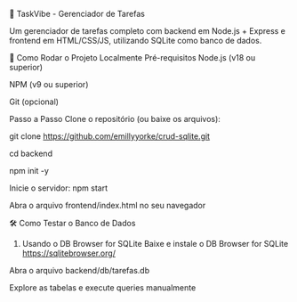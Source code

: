 📝 TaskVibe - Gerenciador de Tarefas

Um gerenciador de tarefas completo com backend em Node.js + Express e frontend em HTML/CSS/JS, utilizando SQLite como banco de dados.

🚀  Como Rodar o Projeto Localmente
Pré-requisitos
Node.js (v18 ou superior)

NPM (v9 ou superior)

Git (opcional)

Passo a Passo
Clone o repositório (ou baixe os arquivos):

git clone https://github.com/emillyyorke/crud-sqlite.git 

cd backend

npm init -y

Inicie o servidor: npm start

Abra o arquivo frontend/index.html no seu navegador


🛠 Como Testar o Banco de Dados
1. Usando o DB Browser for SQLite
Baixe e instale o DB Browser for SQLite https://sqlitebrowser.org/

Abra o arquivo backend/db/tarefas.db

Explore as tabelas e execute queries manualmente
